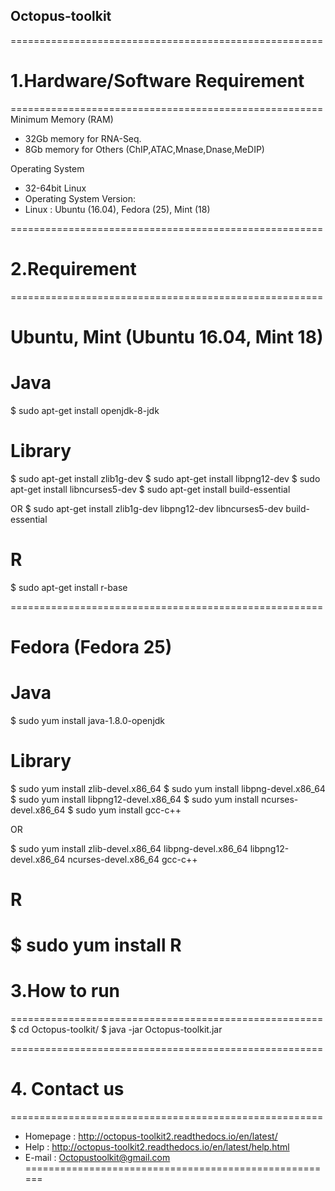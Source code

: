 ## Octopus-toolkit
======================================================
# 1.Hardware/Software Requirement
======================================================
Minimum Memory (RAM)
- 32Gb memory for RNA-Seq.
- 8Gb memory for Others (ChIP,ATAC,Mnase,Dnase,MeDIP)

Operating System
- 32-64bit Linux
- Operating System Version:
- Linux : Ubuntu (16.04), Fedora (25), Mint (18)

======================================================
# 2.Requirement
======================================================
# Ubuntu, Mint (Ubuntu 16.04, Mint 18)
# Java
$ sudo apt-get install openjdk-8-jdk

# Library
$ sudo apt-get install zlib1g-dev
$ sudo apt-get install libpng12-dev
$ sudo apt-get install libncurses5-dev
$ sudo apt-get install build-essential

OR 
$ sudo apt-get install zlib1g-dev libpng12-dev libncurses5-dev build-essential

# R
$ sudo apt-get install r-base

======================================================
# Fedora (Fedora 25)
# Java
$ sudo yum install java-1.8.0-openjdk

# Library
$ sudo yum install zlib-devel.x86_64
$ sudo yum install libpng-devel.x86_64
$ sudo yum install libpng12-devel.x86_64
$ sudo yum install ncurses-devel.x86_64
$ sudo yum install gcc-c++

OR

$ sudo yum install zlib-devel.x86_64 libpng-devel.x86_64 libpng12-devel.x86_64 ncurses-devel.x86_64 gcc-c++

# R
$ sudo yum install R
======================================================
# 3.How to run
======================================================
$ cd Octopus-toolkit/
$ java -jar Octopus-toolkit.jar

======================================================
# 4. Contact us
======================================================
- Homepage : http://octopus-toolkit2.readthedocs.io/en/latest/
- Help : http://octopus-toolkit2.readthedocs.io/en/latest/help.html
- E-mail : Octopustoolkit@gmail.com
======================================================
